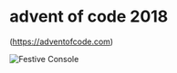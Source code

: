 # advent of code 2018
(https://adventofcode.com)

![Festive Console](https://github.com/TheRealMolen/adventofcode2018/raw/master/sparkle.gif)

